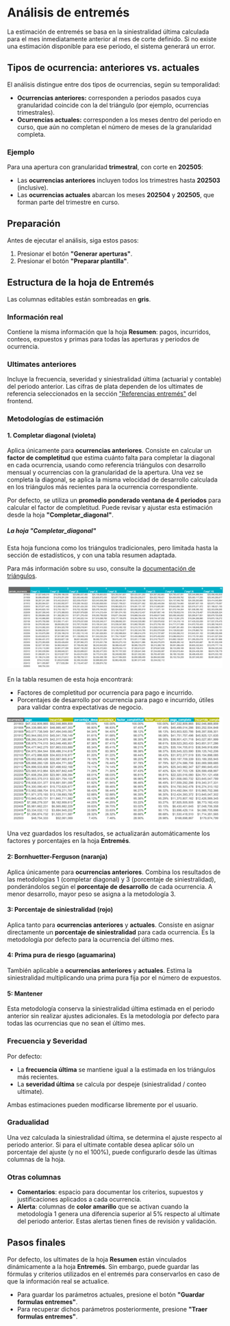 # Análisis de entremés

La estimación de entremés se basa en la siniestralidad última calculada para el mes inmediatamente anterior al mes de corte definido. Si no existe una estimación disponible para ese periodo, el sistema generará un error.

## Tipos de ocurrencia: anteriores vs. actuales

El análisis distingue entre dos tipos de ocurrencias, según su temporalidad:

- **Ocurrencias anteriores:** corresponden a periodos pasados cuya granularidad coincide con la del triángulo (por ejemplo, ocurrencias trimestrales).
- **Ocurrencias actuales:** corresponden a los meses dentro del periodo en curso, que aún no completan el número de meses de la granularidad completa.

### Ejemplo

Para una apertura con granularidad **trimestral**, con corte en **202505**:

- Las **ocurrencias anteriores** incluyen todos los trimestres hasta **202503** (inclusive).
- Las **ocurrencias actuales** abarcan los meses **202504** y **202505**, que forman parte del trimestre en curso.

## Preparación

Antes de ejecutar el análisis, siga estos pasos:

1. Presionar el botón **"Generar aperturas"**.
2. Presionar el botón **"Preparar plantilla"**.

## Estructura de la hoja de Entremés

Las columnas editables están sombreadas en **gris**.

### Información real

Contiene la misma información que la hoja **Resumen**: pagos, incurridos, conteos, expuestos y primas para todas las aperturas y periodos de ocurrencia.

### Ultimates anteriores

Incluye la frecuencia, severidad y siniestralidad última (actuarial y contable) del periodo anterior. Las cifras de plata dependen de los ultimates de referencia seleccionados en la sección ["Referencias entremés"](https://sebastobone.github.io/app-analisis-siniestralidad/uso/inicio/) del frontend.

### Metodologías de estimación

#### 1. Completar diagonal (violeta)

Aplica únicamente para **ocurrencias anteriores**. Consiste en calcular un **factor de completitud** que estima cuánto falta para completar la diagonal en cada ocurrencia, usando como referencia triángulos con desarrollo mensual y ocurrencias con la granularidad de la apertura. Una vez se completa la diagonal, se aplica la misma velocidad de desarrollo calculada en los triángulos más recientes para la ocurrencia correspondiente.

Por defecto, se utiliza un **promedio ponderado ventana de 4 periodos** para calcular el factor de completitud. Puede revisar y ajustar esta estimación desde la hoja **"Completar_diagonal"**.

##### La hoja "Completar_diagonal"

Esta hoja funciona como los triángulos tradicionales, pero limitada hasta la sección de estadísticos, y con una tabla resumen adaptada.

Para más información sobre su uso, consulte la [documentación de triángulos](https://sebastobone.github.io/app-analisis-siniestralidad/uso/triangulos/).

![Triángulo entremés.](assets/entremes/triangulo.png)

En la tabla resumen de esta hoja encontrará:

- Factores de completitud por ocurrencia para pago e incurrido.
- Porcentajes de desarrollo por ocurrencia para pago e incurrido, útiles para validar contra expectativas de negocio.

![Tabla resumen.](assets/entremes/resumen.png)

Una vez guardados los resultados, se actualizarán automáticamente los factores y porcentajes en la hoja **Entremés**.

#### 2: Bornhuetter-Ferguson (naranja)

Aplica únicamente para **ocurrencias anteriores**. Combina los resultados de las metodologías 1 (completar diagonal) y 3 (porcentaje de siniestralidad), ponderándolos según el **porcentaje de desarrollo** de cada ocurrencia. A menor desarrollo, mayor peso se asigna a la metodología 3.

#### 3: Porcentaje de siniestralidad (rojo)

Aplica tanto para **ocurrencias anteriores** y **actuales**. Consiste en asignar directamente un **porcentaje de siniestralidad** para cada ocurrencia. Es la metodología por defecto para la ocurrencia del último mes.

#### 4: Prima pura de riesgo (aguamarina)

También aplicable a **ocurrencias anteriores** y **actuales**. Estima la siniestralidad multiplicando una prima pura fija por el número de expuestos.

#### 5: Mantener

Esta metodología conserva la siniestralidad última estimada en el periodo anterior sin realizar ajustes adicionales. Es la metodología por defecto para todas las ocurrencias que no sean el último mes.

### Frecuencia y Severidad

Por defecto:

- La **frecuencia última** se mantiene igual a la estimada en los triángulos más recientes.
- La **severidad última** se calcula por despeje (siniestralidad / conteo ultimate).

Ambas estimaciones pueden modificarse libremente por el usuario.

### Gradualidad

Una vez calculada la siniestralidad última, se determina el ajuste respecto al periodo anterior. Si para el ultimate contable desea aplicar sólo un porcentaje del ajuste (y no el 100%), puede configurarlo desde las últimas columnas de la hoja.

### Otras columnas

- **Comentarios**: espacio para documentar los criterios, supuestos y justificaciones aplicados a cada ocurrencia.
- **Alerta**: columnas de **color amarillo** que se activan cuando la metodología 1 genera una diferencia superior al 5% respecto al ultimate del periodo anterior. Estas alertas tienen fines de revisión y validación.

## Pasos finales

Por defecto, los ultimates de la hoja **Resumen** están vinculados dinámicamente a la hoja **Entremés**. Sin embargo, puede guardar las fórmulas y criterios utilizados en el entremés para conservarlos en caso de que la información real se actualice.

- Para guardar los parámetros actuales, presione el botón **"Guardar formulas entremes"**.
- Para recuperar dichos parámetros posteriormente, presione **"Traer formulas entremes"**.

